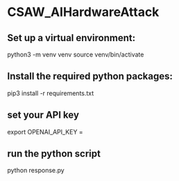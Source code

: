 # CSAW_AIHardwareAttack

## Set up a virtual environment:
python3 -m venv venv
source venv/bin/activate

## Install the required python packages:
pip3 install -r requirements.txt

## set your API key
export OPENAI_API_KEY = <API key>

## run the python script
python response.py
